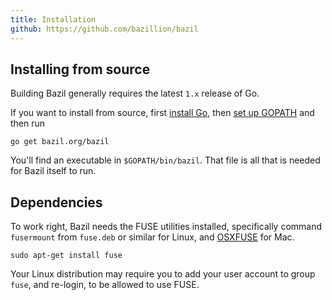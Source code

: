 ```yaml
---
title: Installation
github: https://github.com/bazillion/bazil
---
```


## Installing from source

Building Bazil generally requires the latest `1.x` release of Go.

If you want to install from source, first
[install Go](http://golang.org/doc/install), then
[set up GOPATH](http://golang.org/doc/code.html) and then run

``` console
go get bazil.org/bazil
```

You'll find an executable in `$GOPATH/bin/bazil`. That file is all
that is needed for Bazil itself to run.

## Dependencies

To work right, Bazil needs the FUSE utilities installed, specifically
command `fusermount` from `fuse.deb` or similar for Linux, and
[OSXFUSE](http://osxfuse.github.io/) for Mac.

``` console
sudo apt-get install fuse
```

Your Linux distribution may require you to add your user account to
group `fuse`, and re-login, to be allowed to use FUSE.

